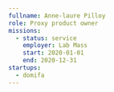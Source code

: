```yaml
---
fullname: Anne-laure Pilloy
role: Proxy product owner
missions:
  - status: service
    employer: Lab Mass
    start: 2020-01-01
    end: 2020-12-31
startups:
  - domifa
---
```

